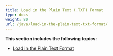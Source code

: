```yaml
---
title: Load in the Plain Text (.TXT) Format
type: docs
weight: 80
url: /java/load-in-the-plain-text-txt-format/
---
```


**This section includes the following topics:** 

- [Load in the Plain Text Format](/words/java/load-in-the-plain-text-format/)
